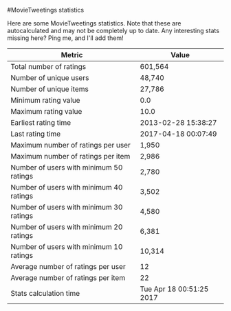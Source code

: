 #MovieTweetings statistics

Here are some MovieTweetings statistics. Note that these are autocalculated and may not be completely up to date. Any interesting stats missing here? Ping me, and I'll add them!

Metric | Value
--- | ---
Total number of ratings                 | 601,564
Number of unique users                  | 48,740
Number of unique items                  | 27,786
Minimum rating value                    | 0.0
Maximum rating value                    | 10.0
Earliest rating time                    | 2013-02-28 15:38:27
Last rating time                        | 2017-04-18 00:07:49
Maximum number of ratings per user      | 1,950
Maximum number of ratings per item      | 2,986
Number of users with minimum 50 ratings | 2,780
Number of users with minimum 40 ratings | 3,502
Number of users with minimum 30 ratings | 4,580
Number of users with minimum 20 ratings | 6,381
Number of users with minimum 10 ratings | 10,314
Average number of ratings per user      | 12
Average number of ratings per item      | 22
Stats calculation time                  | Tue Apr 18 00:51:25 2017

